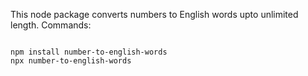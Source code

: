 This node package converts numbers to English words upto unlimited length.
Commands:
```

npm install number-to-english-words
npx number-to-english-words
```

